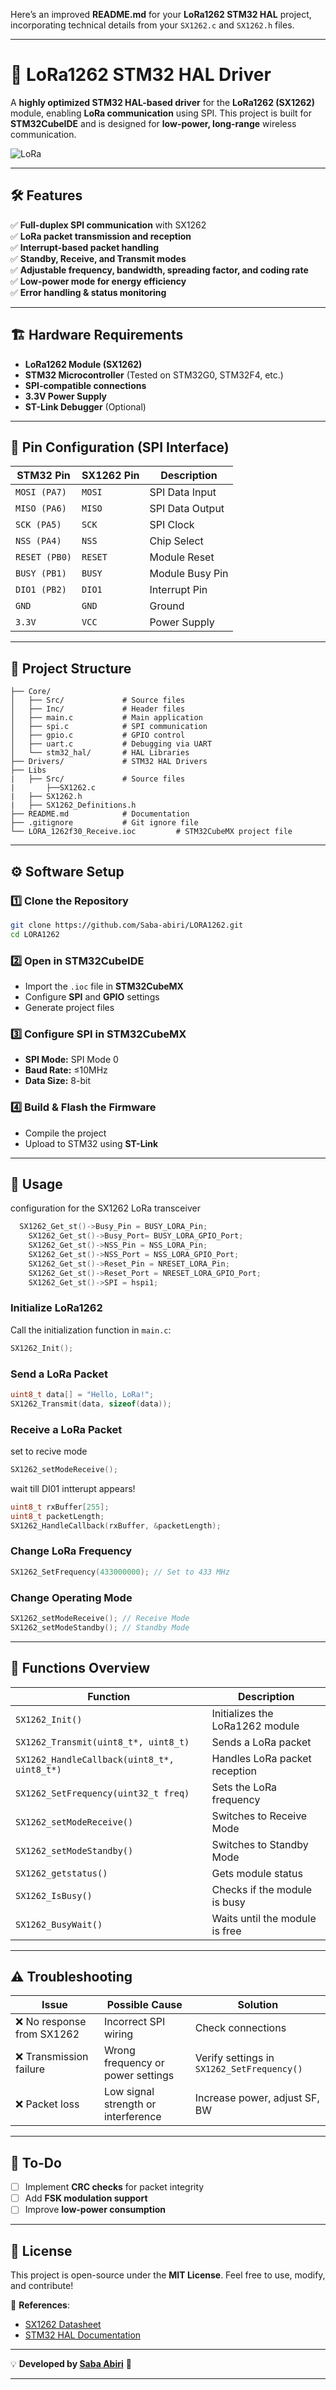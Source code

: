 Here’s an improved **README.md** for your **LoRa1262 STM32 HAL** project, incorporating technical details from your `SX1262.c` and `SX1262.h` files.  

---

# 🚀 **LoRa1262 STM32 HAL Driver**
A **highly optimized STM32 HAL-based driver** for the **LoRa1262 (SX1262)** module, enabling **LoRa communication** using SPI. This project is built for **STM32CubeIDE** and is designed for **low-power, long-range** wireless communication.

![LoRa](https://upload.wikimedia.org/wikipedia/commons/thumb/3/3b/LoRaWAN_Logo.svg/512px-LoRaWAN_Logo.svg.png)

---

## 🛠 **Features**
✅ **Full-duplex SPI communication** with SX1262  
✅ **LoRa packet transmission and reception**  
✅ **Interrupt-based packet handling**  
✅ **Standby, Receive, and Transmit modes**  
✅ **Adjustable frequency, bandwidth, spreading factor, and coding rate**  
✅ **Low-power mode for energy efficiency**  
✅ **Error handling & status monitoring**  

---

## 🏗 **Hardware Requirements**
- **LoRa1262 Module (SX1262)**
- **STM32 Microcontroller** (Tested on STM32G0, STM32F4, etc.)
- **SPI-compatible connections**
- **3.3V Power Supply**
- **ST-Link Debugger** (Optional)

---

## 📌 **Pin Configuration (SPI Interface)**
| STM32 Pin | SX1262 Pin | Description |
|-----------|-----------|-------------|
| `MOSI (PA7)` | `MOSI` | SPI Data Input |
| `MISO (PA6)` | `MISO` | SPI Data Output |
| `SCK (PA5)`  | `SCK`  | SPI Clock |
| `NSS (PA4)`  | `NSS`  | Chip Select |
| `RESET (PB0)` | `RESET` | Module Reset |
| `BUSY (PB1)`  | `BUSY`  | Module Busy Pin |
| `DIO1 (PB2)`  | `DIO1`  | Interrupt Pin |
| `GND` | `GND` | Ground |
| `3.3V` | `VCC` | Power Supply |

---

## 📂 **Project Structure**
```
├── Core/
│   ├── Src/             # Source files
│   ├── Inc/             # Header files
│   ├── main.c           # Main application
│   ├── spi.c            # SPI communication
│   ├── gpio.c           # GPIO control
│   ├── uart.c           # Debugging via UART
│   └── stm32_hal/       # HAL Libraries
├── Drivers/             # STM32 HAL Drivers
├── Libs
|   ├── Src/             # Source files
|       ├──SX1262.c
|   ├── SX1262.h
|   ├── SX1262_Definitions.h
├── README.md            # Documentation
├── .gitignore           # Git ignore file
└── LORA_1262f30_Receive.ioc         # STM32CubeMX project file
```

---

## ⚙️ **Software Setup**
### **1️⃣ Clone the Repository**
```sh
git clone https://github.com/Saba-abiri/LORA1262.git
cd LORA1262
```

### **2️⃣ Open in STM32CubeIDE**
- Import the `.ioc` file in **STM32CubeMX**
- Configure **SPI** and **GPIO** settings
- Generate project files

### **3️⃣ Configure SPI in STM32CubeMX**
- **SPI Mode:** SPI Mode 0  
- **Baud Rate:** ≤10MHz  
- **Data Size:** 8-bit  

### **4️⃣ Build & Flash the Firmware**
- Compile the project
- Upload to STM32 using **ST-Link**

---

## 📡 **Usage**
configuration for the SX1262 LoRa transceiver
```c
  SX1262_Get_st()->Busy_Pin = BUSY_LORA_Pin;
	SX1262_Get_st()->Busy_Port= BUSY_LORA_GPIO_Port;
	SX1262_Get_st()->NSS_Pin = NSS_LORA_Pin;
	SX1262_Get_st()->NSS_Port = NSS_LORA_GPIO_Port;
	SX1262_Get_st()->Reset_Pin = NRESET_LORA_Pin;
	SX1262_Get_st()->Reset_Port = NRESET_LORA_GPIO_Port;
	SX1262_Get_st()->SPI = hspi1;
 ```
### **Initialize LoRa1262**
Call the initialization function in `main.c`:
```c
SX1262_Init();
```

### **Send a LoRa Packet**
```c
uint8_t data[] = "Hello, LoRa!";
SX1262_Transmit(data, sizeof(data));
```

### **Receive a LoRa Packet**
set to recive mode
```c
SX1262_setModeReceive();
```
wait till DI01 intterupt appears!
```c
uint8_t rxBuffer[255];
uint8_t packetLength;
SX1262_HandleCallback(rxBuffer, &packetLength);
```

### **Change LoRa Frequency**
```c
SX1262_SetFrequency(433000000); // Set to 433 MHz
```

### **Change Operating Mode**
```c
SX1262_setModeReceive(); // Receive Mode
SX1262_setModeStandby(); // Standby Mode
```

---

## 🔧 **Functions Overview**
| Function | Description |
|----------|-------------|
| `SX1262_Init()` | Initializes the LoRa1262 module |
| `SX1262_Transmit(uint8_t*, uint8_t)` | Sends a LoRa packet |
| `SX1262_HandleCallback(uint8_t*, uint8_t*)` | Handles LoRa packet reception |
| `SX1262_SetFrequency(uint32_t freq)` | Sets the LoRa frequency |
| `SX1262_setModeReceive()` | Switches to Receive Mode |
| `SX1262_setModeStandby()` | Switches to Standby Mode |
| `SX1262_getstatus()` | Gets module status |
| `SX1262_IsBusy()` | Checks if the module is busy |
| `SX1262_BusyWait()` | Waits until the module is free |

---

## ⚠️ **Troubleshooting**
| Issue | Possible Cause | Solution |
|-------|---------------|----------|
| ❌ No response from SX1262 | Incorrect SPI wiring | Check connections |
| ❌ Transmission failure | Wrong frequency or power settings | Verify settings in `SX1262_SetFrequency()` |
| ❌ Packet loss | Low signal strength or interference | Increase power, adjust SF, BW |

---

## 📌 **To-Do**
- [ ] Implement **CRC checks** for packet integrity  
- [ ] Add **FSK modulation support**  
- [ ] Improve **low-power consumption**  

---

## 📜 **License**
This project is open-source under the **MIT License**. Feel free to use, modify, and contribute!  

🔗 **References**:  
- [SX1262 Datasheet](https://www.semtech.com/products/wireless-rf/lora-transceivers/sx1262)  
- [STM32 HAL Documentation](https://www.st.com/en/development-tools/stm32cube.html)  

---

💡 **Developed by [Saba Abiri](https://github.com/Saba-abiri)** 🚀  

---
